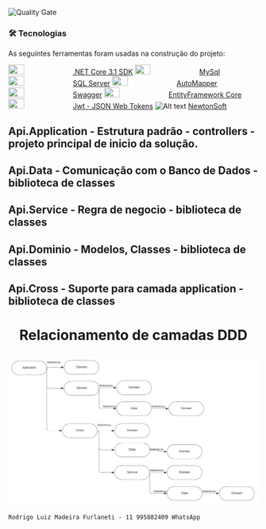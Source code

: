 ![Quality Gate](https://sonarcloud.io/api/project_badges/measure?project=br.com%3Amavenquickstart&metric=alert_status)

### 🛠 Tecnologias

As seguintes ferramentas foram usadas na construção do projeto:

<img src="https://3.bp.blogspot.com/-mxF__jCVkCU/XefJCxxy9WI/AAAAAAAAXyg/AvVFyFT0JAEquOWki4j1sw4hu_RlBZDQwCLcBGAsYHQ/s1600/download-latest-dotnet-core-min.jpg" width="25%" height="25%"> [.NET Core 3.1 SDK](https://dotnet.microsoft.com/download/dotnet-core/thank-you/sdk-3.1.401-windows-x64-installer)
<img src="http://s.glbimg.com/po/tt/f/original/2012/04/17/mysql-logos.gif" width="25%" height="25%"> [MySql](https://www.mysql.com/)
<img src="https://compuclass.com.br/wp-content/uploads/2019/12/capa-curso-sql-server.png" width="25%" height="25%"> [SQL Server](https://docs.microsoft.com/pt-br/sql/sql-server/?view=sql-server-ver15)
<img src="https://foxlearn.com/images/automapper-d71c3e45-861a-405d.png?ezimgfmt=rs:700x410/rscb2/ng:webp/ngcb2" width="25%" height="25%"> [AutoMapper](https://automapper.org/)
<img src="https://www.scottbrady91.com/img/logos/swagger-banner.png" width="25%" height="25%"> [Swagger](https://swagger.io/)
<img src="https://miro.medium.com/max/887/1*4HIU0YdDkj0dmGySVC5D_g.png" width="25%" height="25%"> [EntityFramework Core](https://docs.microsoft.com/pt-br/ef/core/)
<img src="https://miro.medium.com/max/1050/1*Nnu-OC1BbymgvpOiY9nvwg.png" width="25%" height="25%"> [Jwt - JSON Web Tokens](https://jwt.io/)
![Alt text](https://www.newtonsoft.com/content/images/twitterlogo.png) [NewtonSoft](https://www.newtonsoft.com/json)

## Api.Application - Estrutura padrão - controllers - projeto principal de inicio da solução.
## Api.Data - Comunicação com o Banco de Dados - biblioteca de classes
## Api.Service - Regra de negocio - biblioteca de classes
## Api.Dominio - Modelos, Classes - biblioteca de classes
## Api.Cross - Suporte para camada application - biblioteca de classes

# <p align="center">Relacionamento de camadas DDD</p>

![alt text](Fluxograma.jpeg)


```shell
Rodrigo Luiz Madeira Furlaneti - 11 995882409 WhatsApp
```


